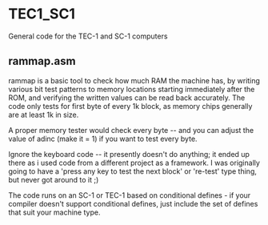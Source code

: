 # TEC1_SC1
General code for the TEC-1 and SC-1 computers


## rammap.asm

rammap is a basic tool to check how much RAM the machine has, by writing various bit test patterns to memory locations starting immediately after the ROM, and verifying the written values can be read back accurately. The code only tests for first byte of every 1k block, as memory chips generally are at least 1k in size.

A proper memory tester would check every byte -- and you can adjust the value of adinc (make it = 1) if you want to test every byte.

Ignore the keyboard code -- it presently doesn't do anything; it ended up there as i used code from a different project as a framework. I was originally going to have a 'press any key to test the next block' or 're-test' type thing, but never got around to it ;)

The code runs on an SC-1 or TEC-1 based on conditional defines - if your compiler doesn't support conditional defines, just include the set of defines that suit your machine type.
